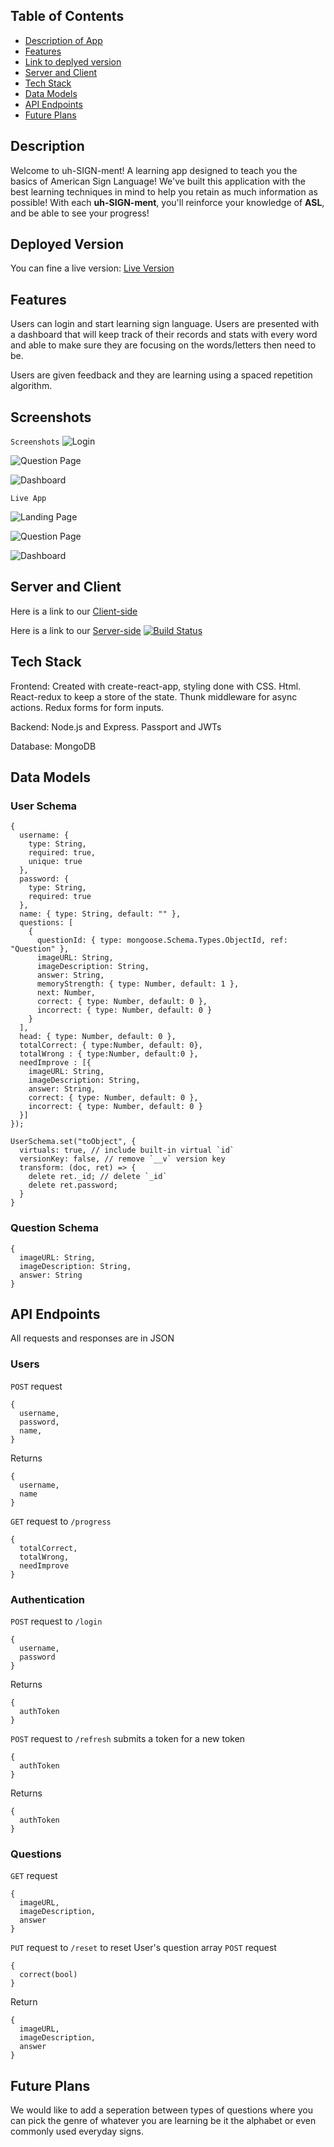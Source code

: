 

## Table of Contents

- [Description of App](#description)
- [Features](#features)
- [Link to deplyed version](#deployed-version)
- [Server and Client](#server-and-client)
- [Tech Stack](#tech-stack)
- [Data Models](#data-models)
- [API Endpoints](#api-endpoints)
- [Future Plans](#future-plans)



## Description

Welcome to uh-SIGN-ment! A learning app designed to teach you the
basics of American Sign Language! We've built this application with
the best learning techniques in mind to help you retain as much
information as possible! With each <strong>uh-SIGN-ment</strong>,
you'll reinforce your knowledge of <strong>ASL</strong>, and be able
to see your progress!

## Deployed Version

You can fine a live version:
[Live Version](https://sign-app-client.herokuapp.com/dashboard)

## Features 
Users can login and start learning sign language. Users are presented with a dashboard that will keep track of their records and stats with every word and able to make sure they are focusing on the words/letters then need to be.

Users are given feedback and they are learning using a spaced repetition algorithm. 

## Screenshots
`Screenshots`
![Login](./screenshots/wireframe1.png)

![Question Page](./screenshots/wireframe2.png)

![Dashboard](./screenshots/wireframe3.png)

`Live App`

![Landing Page](./screenshots/landing-page.png)

![Question Page](./screenshots/question-page.png)

![Dashboard](./screenshots/dashboard.png)


## Server and Client

Here is a link to our [Client-side](https://github.com/thinkful-ei22/asl-client-richard-akim)

Here is a link to our [Server-side](https://github.com/thinkful-ei22/asl-server-richard-akim)
[![Build Status](https://travis-ci.org/thinkful-ei22/asl-server-richard-akim.svg?branch=master)](https://travis-ci.org/thinkful-ei22/asl-server-richard-akim)


## Tech Stack

Frontend: Created with create-react-app, styling done with CSS. Html. React-redux to keep a store of the state. Thunk middleware for async actions. Redux forms for form inputs.

Backend: Node.js and Express. Passport and JWTs

Database: MongoDB

## Data Models
### User Schema
```
{
  username: {
    type: String,
    required: true,
    unique: true
  },
  password: {
    type: String,
    required: true
  },
  name: { type: String, default: "" },
  questions: [
    {
      questionId: { type: mongoose.Schema.Types.ObjectId, ref: "Question" },
      imageURL: String,
      imageDescription: String,
      answer: String,
      memoryStrength: { type: Number, default: 1 },
      next: Number,
      correct: { type: Number, default: 0 },
      incorrect: { type: Number, default: 0 }
    }
  ],
  head: { type: Number, default: 0 },
  totalCorrect: { type:Number, default: 0}, 
  totalWrong : { type:Number, default:0 },
  needImprove : [{
    imageURL: String,
    imageDescription: String,
    answer: String,
    correct: { type: Number, default: 0 },
    incorrect: { type: Number, default: 0 }
  }]
});

UserSchema.set("toObject", {
  virtuals: true, // include built-in virtual `id`
  versionKey: false, // remove `__v` version key
  transform: (doc, ret) => {
    delete ret._id; // delete `_id`
    delete ret.password;
  }
}
```
### Question Schema
```
{
  imageURL: String,
  imageDescription: String,
  answer: String
}
```
## API Endpoints
All requests and responses are in JSON
### Users
`POST` request
```
{
  username,
  password,
  name,
}
```
Returns 
```
{
  username,
  name
}
```
`GET` request to `/progress`
```
{
  totalCorrect,
  totalWrong,
  needImprove
}
```
### Authentication
`POST` request to `/login`
```
{
  username,
  password
}
```
Returns
```
{
  authToken
}
```
`POST` request to `/refresh` submits a token for a new token
```
{
  authToken
}
```
Returns
```
{
  authToken
}
```
### Questions
`GET` request
```
{
  imageURL,
  imageDescription,
  answer
}
```
`PUT` request to `/reset` to reset User's question array
`POST` request 
```
{
  correct(bool)
}
```
Return 
```
{
  imageURL,
  imageDescription,
  answer
}
```



## Future Plans

We would like to add a seperation between types of questions where you can pick the genre of whatever you are learning be it the alphabet or even commonly used everyday signs.